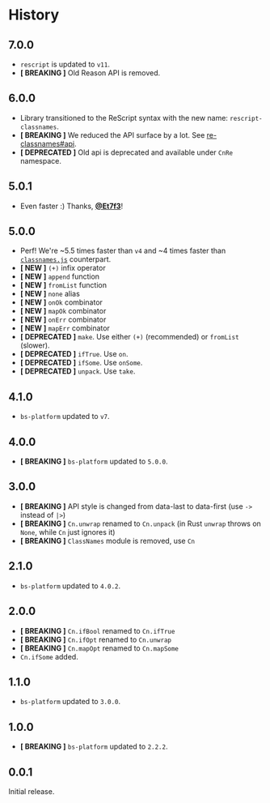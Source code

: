 # History

## 7.0.0
- `rescript` is updated to `v11`.
- **[ BREAKING ]** Old Reason API is removed.

## 6.0.0
- Library transitioned to the ReScript syntax with the new name: `rescript-classnames`.
- **[ BREAKING ]** We reduced the API surface by a lot. See [re-classnames#api](https://github.com/MinimaHQ/re-classnames#api).
- **[ DEPRECATED ]** Old api is deprecated and available under `CnRe` namespace.

## 5.0.1
- Even faster :) Thanks, **[@Et7f3](https://github.com/Et7f3)**!

## 5.0.0
- Perf! We're ~5.5 times faster than `v4` and ~4 times faster than [`classnames.js`](https://www.npmjs.com/package/classnames) counterpart.
- **[ NEW ]** `(+)` infix operator
- **[ NEW ]** `append` function
- **[ NEW ]** `fromList` function
- **[ NEW ]** `none` alias
- **[ NEW ]** `onOk` combinator
- **[ NEW ]** `mapOk` combinator
- **[ NEW ]** `onErr` combinator
- **[ NEW ]** `mapErr` combinator
- **[ DEPRECATED ]** `make`. Use either `(+)` (recommended) or `fromList` (slower).
- **[ DEPRECATED ]** `ifTrue`. Use `on`.
- **[ DEPRECATED ]** `ifSome`. Use `onSome`.
- **[ DEPRECATED ]** `unpack`. Use `take`.

## 4.1.0
- `bs-platform` updated to `v7`.

## 4.0.0
- **[ BREAKING ]** `bs-platform` updated to `5.0.0`.

## 3.0.0
- **[ BREAKING ]** API style is changed from data-last to data-first (use `->` instead of `|>`)
- **[ BREAKING ]** `Cn.unwrap` renamed to `Cn.unpack` (in Rust `unwrap` throws on `None`, while `Cn` just ignores it)
- **[ BREAKING ]** `ClassNames` module is removed, use `Cn`


## 2.1.0
- `bs-platform` updated to `4.0.2`.

## 2.0.0
- **[ BREAKING ]** `Cn.ifBool` renamed to `Cn.ifTrue`
- **[ BREAKING ]** `Cn.ifOpt` renamed to `Cn.unwrap`
- **[ BREAKING ]** `Cn.mapOpt` renamed to `Cn.mapSome`
- `Cn.ifSome` added.

## 1.1.0
- `bs-platform` updated to `3.0.0`.

## 1.0.0
- **[ BREAKING ]** `bs-platform` updated to `2.2.2`.

## 0.0.1
Initial release.

